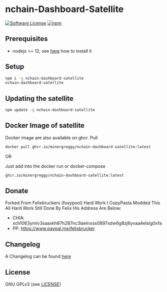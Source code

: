 nchain-Dashboard-Satellite
======

[![Software License](https://img.shields.io/badge/license-GPL--3.0-brightgreen.svg?style=flat-square)](LICENSE)
[![npm](https://img.shields.io/npm/v/nchain-dashboard-satellite.svg?style=flat-square)](https://registry.npmjs.org/nchain-dashboard-satellite)

## Prerequisites

- nodejs >= 12, see [here](https://docs.foxypool.io/general/installing-nodejs/) how to install it

## Setup

```bash
npm i -g nchain-dashboard-satellite
nchain-dashboard-satellite
```

## Updating the satellite

```bash
npm update -g nchain-dashboard-satellite
```

## Docker Image of satellite

Docker image are also available on ghcr.
Pull

```bash
docker pull ghcr.io/minergreggy/nchain-dashboard-satellite:latest
```

OR

Just add into the docker run or docker-compose

```bash
ghcr.io/minergreggy/nchain-dashboard-satellite:latest
```

## Donate

Forked From Felixbruckers (foxypool) Hard Work I CopyPasta Modded This All Hard Work Still Done By Felix His Address Are Below:

- CHIA: xch1063ymlv3saaxkh87h287nc3laelnxss0897xdw6g8zj6yvaa4elslg0xfa
- PP: https://www.paypal.me/felixbrucker

## Changelog

A Changelog can be found [here](https://github.com/MinerGreggy/nchain-dashboard-satellite/blob/master/CHANGELOG.md)

## License

GNU GPLv3 (see [LICENSE](https://github.com/MinerGreggy/nchain-dashboard-satellite/blob/master/LICENSE))

